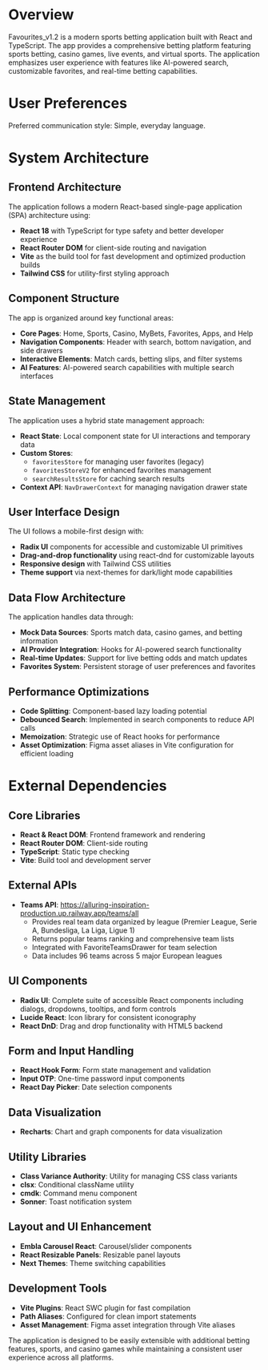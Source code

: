# Overview

Favourites_v1.2 is a modern sports betting application built with React and TypeScript. The app provides a comprehensive betting platform featuring sports betting, casino games, live events, and virtual sports. The application emphasizes user experience with features like AI-powered search, customizable favorites, and real-time betting capabilities.

# User Preferences

Preferred communication style: Simple, everyday language.

# System Architecture

## Frontend Architecture

The application follows a modern React-based single-page application (SPA) architecture using:

- **React 18** with TypeScript for type safety and better developer experience
- **React Router DOM** for client-side routing and navigation
- **Vite** as the build tool for fast development and optimized production builds
- **Tailwind CSS** for utility-first styling approach

## Component Structure

The app is organized around key functional areas:

- **Core Pages**: Home, Sports, Casino, MyBets, Favorites, Apps, and Help
- **Navigation Components**: Header with search, bottom navigation, and side drawers
- **Interactive Elements**: Match cards, betting slips, and filter systems
- **AI Features**: AI-powered search capabilities with multiple search interfaces

## State Management

The application uses a hybrid state management approach:

- **React State**: Local component state for UI interactions and temporary data
- **Custom Stores**: 
  - `favoritesStore` for managing user favorites (legacy)
  - `favoritesStoreV2` for enhanced favorites management
  - `searchResultsStore` for caching search results
- **Context API**: `NavDrawerContext` for managing navigation drawer state

## User Interface Design

The UI follows a mobile-first design with:

- **Radix UI** components for accessible and customizable UI primitives
- **Drag-and-drop functionality** using react-dnd for customizable layouts
- **Responsive design** with Tailwind CSS utilities
- **Theme support** via next-themes for dark/light mode capabilities

## Data Flow Architecture

The application handles data through:

- **Mock Data Sources**: Sports match data, casino games, and betting information
- **AI Provider Integration**: Hooks for AI-powered search functionality
- **Real-time Updates**: Support for live betting odds and match updates
- **Favorites System**: Persistent storage of user preferences and favorites

## Performance Optimizations

- **Code Splitting**: Component-based lazy loading potential
- **Debounced Search**: Implemented in search components to reduce API calls
- **Memoization**: Strategic use of React hooks for performance
- **Asset Optimization**: Figma asset aliases in Vite configuration for efficient loading

# External Dependencies

## Core Libraries

- **React & React DOM**: Frontend framework and rendering
- **React Router DOM**: Client-side routing
- **TypeScript**: Static type checking
- **Vite**: Build tool and development server

## External APIs

- **Teams API**: https://alluring-inspiration-production.up.railway.app/teams/all
  - Provides real team data organized by league (Premier League, Serie A, Bundesliga, La Liga, Ligue 1)
  - Returns popular teams ranking and comprehensive team lists
  - Integrated with FavoriteTeamsDrawer for team selection
  - Data includes 96 teams across 5 major European leagues

## UI Components

- **Radix UI**: Complete suite of accessible React components including dialogs, dropdowns, tooltips, and form controls
- **Lucide React**: Icon library for consistent iconography
- **React DnD**: Drag and drop functionality with HTML5 backend

## Form and Input Handling

- **React Hook Form**: Form state management and validation
- **Input OTP**: One-time password input components
- **React Day Picker**: Date selection components

## Data Visualization

- **Recharts**: Chart and graph components for data visualization

## Utility Libraries

- **Class Variance Authority**: Utility for managing CSS class variants
- **clsx**: Conditional className utility
- **cmdk**: Command menu component
- **Sonner**: Toast notification system

## Layout and UI Enhancement

- **Embla Carousel React**: Carousel/slider components
- **React Resizable Panels**: Resizable panel layouts
- **Next Themes**: Theme switching capabilities

## Development Tools

- **Vite Plugins**: React SWC plugin for fast compilation
- **Path Aliases**: Configured for clean import statements
- **Asset Management**: Figma asset integration through Vite aliases

The application is designed to be easily extensible with additional betting features, sports, and casino games while maintaining a consistent user experience across all platforms.